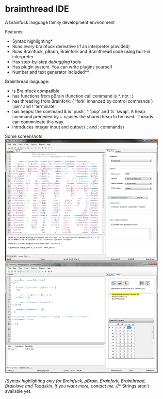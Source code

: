 # brainthread IDE
A brainfuck language family development environment

Features:
* Syntax highlighting*
* Runs _every_ brainfuck derivative (if an interpreter provided)  
* Runs Brainfuck, pBrain, Brainfork and Brainthread code using built-in interpreter
* Has step-by-step _debugging_ tools
* Has plugin system. You can write plugins yourself
* Number and text generator included**. 


Brainthread language:
* is Brainfuck compatible
* has functions from pBrain (function call command is *, not : )
* has threading from Brainfork: { 'fork' inhanced by control commands } 'join' and ! 'terminate' 
* has heaps: the command & is 'push', ^ 'pop' and % 'swap'. A heap command preceded by ~ causes the shared heap to be used. Threads can commnicate this way.
* introduces integer input and output ( ; and : commands)

Some screenshots
![Screenshot](screen1.png)
![Screenshot](screen2.png)

/*Syntax highlighting only for Brainfuck, pBrain, Brainfork, Brainthread, Brainlove and Toadskin. If you want more, contact me.
/*/* Strings aren't available yet.






